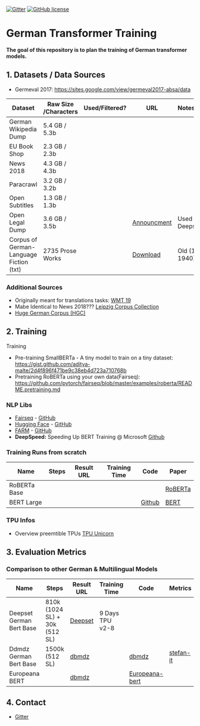 [![Gitter](https://badges.gitter.im/German-Transformer-Training/community.svg)](https://gitter.im/German-Transformer-Training/community?utm_source=badge&utm_medium=badge&utm_campaign=pr-badge)
[![GitHub license](https://img.shields.io/github/license/PhilipMay/german-transformer-training)](https://github.com/PhilipMay/german-transformer-training/blob/master/LICENSE)

# German Transformer Training
**The goal of this repository is to plan the training of German transformer models.**


## 1. Datasets / Data Sources
- Germeval 2017: https://sites.google.com/view/germeval2017-absa/data

Dataset                                                                  | Raw Size    /Characters                                                               | Used/Filtered?                                                            | URL| Notes/Status
----------------------------------------------------------------------------------- | ---------------------------------------------------------------------------- | ------------------------------------------------------------------ | ----------------------------------------------------- | ----------------------------------
German Wikipedia Dump                                         |  5.4 GB / 5.3b   |             |       | 
EU Book Shop                                              | 2.3 GB / 2.3b  |        | 
News 2018                                             | 4.3 GB / 4.3b  |        | 
Paracrawl                                            | 3.2 GB / 3.2b  |        | 
Open Subtitles                                            | 1.3 GB / 1.3b  |        | 
Open Legal Dump                                                    |   3.6 GB / 3.5b        | | <a href ='http://openlegaldata.io/research/2019/02/19/court-decision-dataset.html'>Announcment</a>        | Used by Deepset
Corpus of German-Language Fiction (txt) | 2735 Prose Works  |        |  <a href ='https://figshare.com/articles/Corpus_of_German-Language_Fiction_txt_/4524680/1'>Download</a> | Old (1510-1940)

### Additional Sources 
- Originally meant for translations tasks: <a href ='http://www.statmt.org/wmt19/translation-task.html#download'>WMT 19</a>
- Mabe Identical to News 2018??? <a href ='https://datasetsearch.research.google.com/search?query=german&docid=37NTDqMDLv%2BKtj8QAAAAAA%3D%3D'>Leipzig Corpus Collection</a>
- <a href ='https://www.ims.uni-stuttgart.de/en/research/resources/corpora/hgc/'>Huge German Corpus (HGC)</a>


## 2. Training 

Training
- Pre-training SmallBERTa - A tiny model to train on a tiny dataset: https://gist.github.com/aditya-malte/2d4f896f471be9c38eb4d723a710768b
- Pretraining RoBERTa using your own data(Fairseq): https://github.com/pytorch/fairseq/blob/master/examples/roberta/README.pretraining.md

###  NLP Libs 
- [Fairseq](https://fairseq.readthedocs.io/) - [GitHub](https://github.com/pytorch/fairseq)
- [Hugging Face](https://huggingface.co/) - [GitHub](https://github.com/huggingface)
- [FARM](https://farm.deepset.ai/) - [GitHub](https://github.com/deepset-ai/FARM)
- **DeepSpeed:** Speeding Up BERT Training @ Microsoft  <a href ='https://github.com/microsoft/DeepSpeed'>Github</a>

### Training Runs from scratch 

Name                                                                  | Steps                                                                   | Result URL                                                            | Training Time | Code | Paper 
----------------------------------------------------------------------------------- | ---------------------------------------------------------------------------- | ------------------------------------------------------------------ | ----------------------------------------------------- | ---------------------------------- | ----------------------------------
RoBERTa Base                                       |           |           |       | |<a href ='https://arxiv.org/pdf/1907.11692.pdf'>RoBERTa</a> 
BERT Large                                       |           |           |         | <a href='https://arxiv.org/pdf/1907.11692.pdf'>Github</a>  |<a href ='https://arxiv.org/abs/1810.04805'>BERT</a> 

### TPU Infos 

- Overview preemtible TPUs <a href ='https://github.com/shawwn/tpunicorn'>TPU Unicorn</a> 

## 3. Evaluation Metrics

### Comparison to other German & Multilingual Models



Name                                                                  | Steps                                                                   | Result URL                                                            | Training Time | Code | Metrics 
----------------------------------------------------------------------------------- | ---------------------------------------------------------------------------- | ------------------------------------------------------------------ | ----------------------------------------------------- | ---------------------------------- | ----------------------------------
Deepset German Bert Base                                     |   810k (1024 SL) + 30k (512 SL)         |  <a href ='https://deepset.ai/german-bert'>Deepset</a>               |      9 Days TPU v2-8    |  
Ddmdz German Bert Base                                     |   1500k (512 SL)         |  <a href ='https://github.com/dbmdz/berts#german-bert'>dbmdz</a>               |         |  <a href ='https://github.com/dbmdz/berts#german-bert'>dbmdz</a> | <a href ='https://github.com/stefan-it/fine-tuned-berts-seq#german'>stefan-it</a>
Europeana BERT                                     |            |  <a href ='https://github.com/dbmdz/berts#german-europeana-bert'>dbmdz</a>               |         |    <a href ='https://github.com/dbmdz/berts#german-europeana-bert'>Europeana-bert</a>    

## 4. Contact
- [Gitter](https://gitter.im/German-Transformer-Training/community?utm_source=share-link&utm_medium=link&utm_campaign=share-link)
